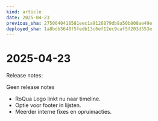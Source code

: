 ```yaml
---
kind: article
date: 2025-04-23
previous_sha: 2750040418581eec1a9126879db8a50b808ae49e
deployed_sha: 1a8bdb5648f5fedb13c6ef12ec9caf5f203d553e
---
```


# 2025-04-23

Release notes:

Geen release notes

* RoQua Logo linkt nu naar timeline.
* Optie voor footer in lijsten.
* Meerder interne fixes en opruimacties.
